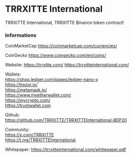 # TRRXITTE International
 TRRXITTE International, TRRXITTE Binance token contract!


### Informations

CoinMarketCap
https://coinmarketcap.com/currencies/

CoinGecko
https://www.coingecko.com/en/coins/



Website:
https://trrxitte.com/ 
https://trrxitteinternational.com/ 

Wallets:  
https://shop.ledger.com/pages/ledger-nano-x  
https://trezor.io/   
https://metamask.io/   
https://www.myetherwallet.com/  
https://mycrypto.com/  
https://trustwallet.com  

Github:  
https://github.com/TRRXITTE/TRRXITTEInternational-BEP20

Community:   
https://x.com/TRRXITTE    
https://t.me/TRRXITTEInternational  

Whitepaper:
https://trrxitteinternational.com/whitepaper.pdf 

